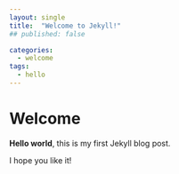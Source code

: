 ```yaml
---
layout: single
title:  "Welcome to Jekyll!"
## published: false

categories:
  - welcome
tags:
  - hello
---
```


# Welcome

**Hello world**, this is my first Jekyll blog post.

I hope you like it!